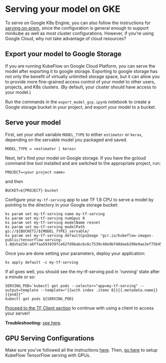 # Serving your model on GKE

To serve on Google K8s Engine, you can also follow the instructions for 
[serving on-prem](SERVING_ON_PREM.md), since the configuration is general enough
to support minikube as well as most cluster configurations. However, if you're
using Google Cloud, why not take advantage of cloud resources?

## Export your model to Google Storage

If you are running KubeFlow on Google Cloud Platform, you can serve the model
after exporting it to google storage. Exporting to google storage has not only
the benefit of virtually unlimited storage space, but it can allow you
to provide more fine-grained access control of your model to other users,
projects, and K8s clusters. (By default, your cluster should have access to your
model.)

Run the commands in the
`export_model_gcp.ipynb` notebook to create a Google storage bucket in your
project, and export your model to a bucket.

## Serve your model

First,
set your shell variable `MODEL_TYPE` to either `estimator` or `keras`, depending
on the servable model you packaged and saved.

```
MODEL_TYPE = <estimator | keras>
```

Next, let's find your model on Google storage. If you have the gcloud command
line tool installed and are switched to the appropriate project, run:

```
PROJECT=<your project name>
```

and then

```
BUCKET=${PROJECT}-bucket
```

Configure your `my-tf-serving` app to use TF 1.8 CPU to serve a model by
pointing to the directory in your Google storage bucket:


```
ks param set my-tf-serving name my-tf-serving
ks param set my-tf-serving numGpus 0
ks param set my-tf-serving modelName resnet
ks param set my-tf-serving modelPath gs://${BUCKET}/${MODEL_TYPE}_servable/
ks param set my-tf-serving defaultCpuImage "gcr.io/kubeflow-images-public/tensorflow-serving-1.8@sha256:a6ffaa593939fce62fd9babc6c6c7539c40e9bf48deeb290e9ae3ef756453336"
```

Once you are done setting your parameters, deploy your application:

```
ks apply default -c my-tf-serving
```

If all goes well, you should see the my-tf-serving pod in 'running' state after
a minute or so:

```
SERVING_POD=`kubectl get pods --selector="app=my-tf-serving" --output=template --template="{{with index .items 0}}{{.metadata.name}}{{end}}"`
kubectl get pods ${SERVING_POD}
```

[Proceed to the TF Client section](README.md#tf-client)
 to continue with using a client to access your server!

**Troubleshooting:** [see here](TROUBLESHOOTING.md#tensorflow-serving).

## GPU Serving Configurations

Make sure you've followed all the instructions [here](GKE_SETUP.md). Then,
[go here](SERVING_ON_PREM.md#gpu-serving-configurations)
to setup KubeFlow TensorFlow serving with GPUs.